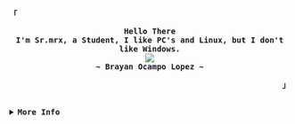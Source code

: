 <!-- Mrx's Aesthetic GitHub Profile -->
<div align="justify">

<!-- Profile -->
<p align="left"><strong><samp>「</samp></strong></p>
  <p align="center">
    <samp>
      <b>
        Hello There
      <br>
        I'm Sr.mrx, a Student, I like PC's and Linux, but I don't like Windows.
      </b>
      <br>
        <image src="https://readme-typing-svg.herokuapp.com?font=Iosevka&size=16&color=6791c9&center=true&width=410&height=45&lines=">
      <br>
      <b>
        ~ Brayan Ocampo Lopez ~
      </b>
    </samp>
  </p>
<p align="right"><strong><samp>」</samp></strong></p>

<br>

<details>
<summary><samp><b>More Info</b></samp></summary>

<h2></h2><br>

<!-- Contact Me -->
<p align="center">
  <samp>
    [<a href="https://www.instagram.com/mrxdevelop">instagram</a>]
    [<a href="mailto:contact.ocampo.info@gmail.com">e-mail</a>]
  </samp>
</p>

<h2></h2><br>

<!-- Profile Views Badge -->
<p align="center">
  <samp>
  <a href="#--------">
    <img src="https://komarev.com/ghpvc/?username=mrxDevelop&label=Profile+Views&color=grey" alt="profile views" /> 
  </a>
  </samp>
</p>

<!-- Github Trophy -->
<div align="center">
  <table>
    <tr>
      <td><a href="#--------"><img align="center" alt="GitHub Trophy" src="https://github-trophies.vercel.app/?username=mrxDevelop&rank=SECRET,SSS,SS,S,AAA,AA,A&row=2&column=3&margin-w=15&margin-h=15&no-frame=true&theme=nord"></a></td>
    </tr>
  </table>
</div>

<!-- Github Stats -->
<div align="center">
  <table>
    <tr>
      <td><a href="#--------"><img height="137px" align="center" alt="GitHub Stats" src="https://github-readme-stats.vercel.app/api?username=&count_private=true&show_icons=true&include_all_commits=true&line_height=21&hide_border=true&theme=nord"/></a></td>
      <td><a href="#--------"><img height="137px" align="center" alt="Top Language" src="https://github-readme-stats.vercel.app/api/top-langs/?username=mrxDevelop&layout=compact&line_height=21&hide_border=true&theme=nord"/></a></td>
      <td>- 👋 Hi, I’m @Sr.mrx
        - 👀 I’m interested in programming and operatives systems
        - 🌱 I’m currently learning english, React, NodeJS, Angular and Data Science
        - 💞️ I’m looking to collaborate on CropVision
      </td>
    </tr>
  </table>
</div>

</details>
</div>
